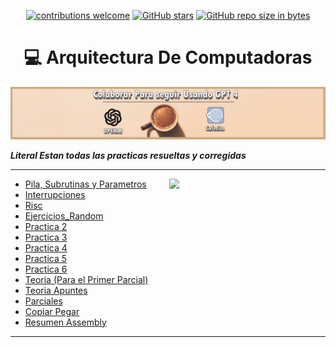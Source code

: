 


<div align="center">

[![contributions welcome](https://img.shields.io/badge/contributions-welcome-brightgreen.svg?style=flat)](https://github.com/Fabian-Martinez-Rincon/Arquitectura-de-Computadoras)
[![GitHub stars](https://img.shields.io/github/stars/Fabian-Martinez-Rincon/Arquitectura-de-Computadoras)](https://github.com/FabianMartinez1234567/Arquitectura-de-Computadoras/stargazers/)
[![GitHub repo size in bytes](https://img.shields.io/github/repo-size/Fabian-Martinez-Rincon/Arquitectura-de-Computadoras)](https://github.com/Fabian-Martinez-Rincon/Arquitectura-de-Computadoras)
 </div>

<h1 align="center"> 💻 Arquitectura De Computadoras </h1>
<a title="" href="https://cafecito.app/ei-materias"><img src="/Documentos/Cafecito.png" alt="" /></a>

***Literal Estan todas las practicas resueltas y corregidas***

---

<p><img width="250" align='right' src="https://user-images.githubusercontent.com/55964635/233821142-59442bca-978d-4bf5-9708-f8ca08236327.png"></p>



- [Pila, Subrutinas y Parametros](/Documentos/Assembler.md)
- [Interrupciones](/Documentos/Interrupciones.md)
- [Risc](/Documentos/Risc.md)
- [Ejercicios_Random](/Documentos/Ejercicios_Random.md)
- [Practica 2](/Documentos/Practica1.md)
- [Practica 3](/Documentos/Practica2.md)
- [Practica 4](/Documentos/Practica3.md)
- [Practica 5](/Documentos/Practica4.md)
- [Practica 6](/Documentos/Practica5.md)
- [Teoria (Para el Primer Parcial)](/Documentos/Teoria1.md)
- [Teoria Apuntes](/Documentos/Teoria1Apuntes.md)
- [Parciales](/Documentos/Parciales.md)
- [Copiar Pegar](/Documentos/CopiarPegar.md)
- [Resumen Assembly](/Documentos/ResumenAssembly.md)

---

